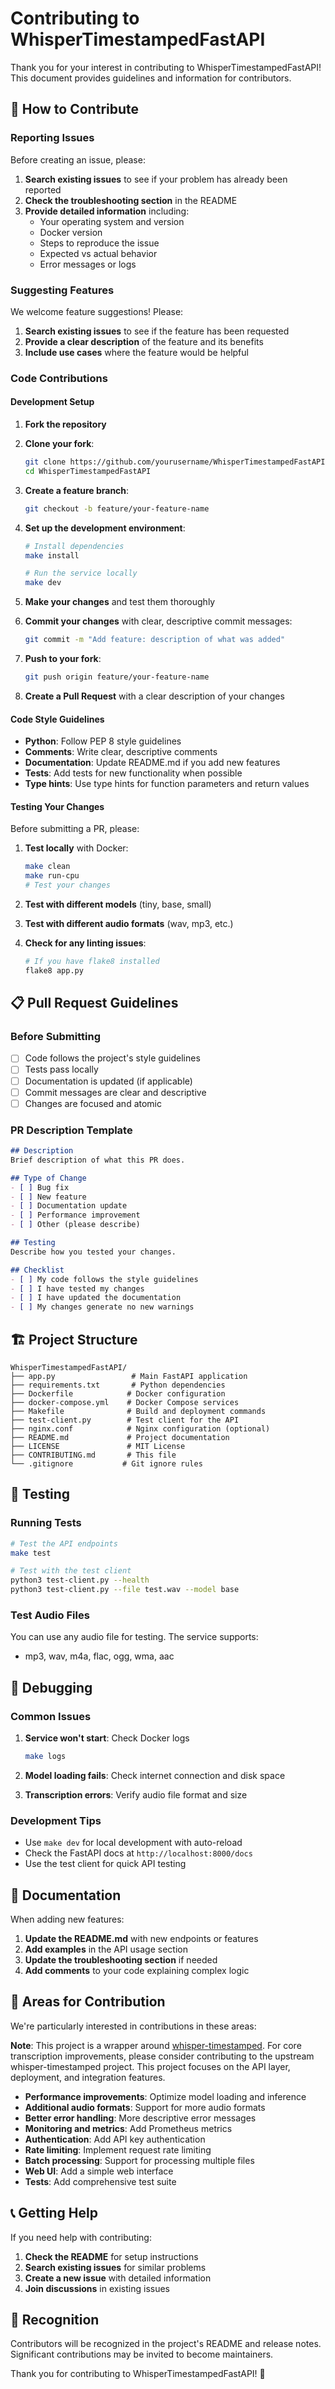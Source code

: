 # Contributing to WhisperTimestampedFastAPI

Thank you for your interest in contributing to WhisperTimestampedFastAPI! This document provides guidelines and information for contributors.

## 🤝 How to Contribute

### Reporting Issues

Before creating an issue, please:

1. **Search existing issues** to see if your problem has already been reported
2. **Check the troubleshooting section** in the README
3. **Provide detailed information** including:
   - Your operating system and version
   - Docker version
   - Steps to reproduce the issue
   - Expected vs actual behavior
   - Error messages or logs

### Suggesting Features

We welcome feature suggestions! Please:

1. **Search existing issues** to see if the feature has been requested
2. **Provide a clear description** of the feature and its benefits
3. **Include use cases** where the feature would be helpful

### Code Contributions

#### Development Setup

1. **Fork the repository**
2. **Clone your fork**:
   ```bash
   git clone https://github.com/yourusername/WhisperTimestampedFastAPI.git
   cd WhisperTimestampedFastAPI
   ```

3. **Create a feature branch**:
   ```bash
   git checkout -b feature/your-feature-name
   ```

4. **Set up the development environment**:
   ```bash
   # Install dependencies
   make install
   
   # Run the service locally
   make dev
   ```

5. **Make your changes** and test them thoroughly

6. **Commit your changes** with clear, descriptive commit messages:
   ```bash
   git commit -m "Add feature: description of what was added"
   ```

7. **Push to your fork**:
   ```bash
   git push origin feature/your-feature-name
   ```

8. **Create a Pull Request** with a clear description of your changes

#### Code Style Guidelines

- **Python**: Follow PEP 8 style guidelines
- **Comments**: Write clear, descriptive comments
- **Documentation**: Update README.md if you add new features
- **Tests**: Add tests for new functionality when possible
- **Type hints**: Use type hints for function parameters and return values

#### Testing Your Changes

Before submitting a PR, please:

1. **Test locally** with Docker:
   ```bash
   make clean
   make run-cpu
   # Test your changes
   ```

2. **Test with different models** (tiny, base, small)

3. **Test with different audio formats** (wav, mp3, etc.)

4. **Check for any linting issues**:
   ```bash
   # If you have flake8 installed
   flake8 app.py
   ```

## 📋 Pull Request Guidelines

### Before Submitting

- [ ] Code follows the project's style guidelines
- [ ] Tests pass locally
- [ ] Documentation is updated (if applicable)
- [ ] Commit messages are clear and descriptive
- [ ] Changes are focused and atomic

### PR Description Template

```markdown
## Description
Brief description of what this PR does.

## Type of Change
- [ ] Bug fix
- [ ] New feature
- [ ] Documentation update
- [ ] Performance improvement
- [ ] Other (please describe)

## Testing
Describe how you tested your changes.

## Checklist
- [ ] My code follows the style guidelines
- [ ] I have tested my changes
- [ ] I have updated the documentation
- [ ] My changes generate no new warnings
```

## 🏗️ Project Structure

```
WhisperTimestampedFastAPI/
├── app.py                 # Main FastAPI application
├── requirements.txt       # Python dependencies
├── Dockerfile            # Docker configuration
├── docker-compose.yml    # Docker Compose services
├── Makefile              # Build and deployment commands
├── test-client.py        # Test client for the API
├── nginx.conf            # Nginx configuration (optional)
├── README.md             # Project documentation
├── LICENSE               # MIT License
├── CONTRIBUTING.md       # This file
└── .gitignore           # Git ignore rules
```

## 🧪 Testing

### Running Tests

```bash
# Test the API endpoints
make test

# Test with the test client
python3 test-client.py --health
python3 test-client.py --file test.wav --model base
```

### Test Audio Files

You can use any audio file for testing. The service supports:
- mp3, wav, m4a, flac, ogg, wma, aac

## 🐛 Debugging

### Common Issues

1. **Service won't start**: Check Docker logs
   ```bash
   make logs
   ```

2. **Model loading fails**: Check internet connection and disk space

3. **Transcription errors**: Verify audio file format and size

### Development Tips

- Use `make dev` for local development with auto-reload
- Check the FastAPI docs at `http://localhost:8000/docs`
- Use the test client for quick API testing

## 📝 Documentation

When adding new features:

1. **Update the README.md** with new endpoints or features
2. **Add examples** in the API usage section
3. **Update the troubleshooting section** if needed
4. **Add comments** to your code explaining complex logic

## 🎯 Areas for Contribution

We're particularly interested in contributions in these areas:

**Note**: This project is a wrapper around [whisper-timestamped](https://github.com/linto-ai/whisper-timestamped). For core transcription improvements, please consider contributing to the upstream whisper-timestamped project. This project focuses on the API layer, deployment, and integration features.

- **Performance improvements**: Optimize model loading and inference
- **Additional audio formats**: Support for more audio formats
- **Better error handling**: More descriptive error messages
- **Monitoring and metrics**: Add Prometheus metrics
- **Authentication**: Add API key authentication
- **Rate limiting**: Implement request rate limiting
- **Batch processing**: Support for processing multiple files
- **Web UI**: Add a simple web interface
- **Tests**: Add comprehensive test suite

## 📞 Getting Help

If you need help with contributing:

1. **Check the README** for setup instructions
2. **Search existing issues** for similar problems
3. **Create a new issue** with detailed information
4. **Join discussions** in existing issues

## 🙏 Recognition

Contributors will be recognized in the project's README and release notes. Significant contributions may be invited to become maintainers.

Thank you for contributing to WhisperTimestampedFastAPI! 🚀 